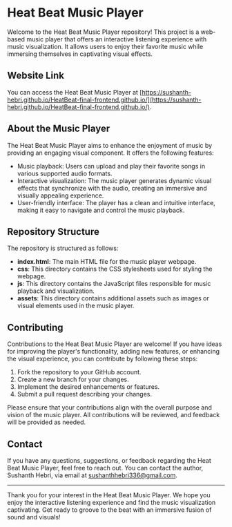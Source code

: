 # Heat Beat Music Player

Welcome to the Heat Beat Music Player repository! This project is a web-based music player that offers an interactive listening experience with music visualization. It allows users to enjoy their favorite music while immersing themselves in captivating visual effects.

## Website Link

You can access the Heat Beat Music Player at [https://sushanth-hebri.github.io/HeatBeat-final-frontend.github.io/](https://sushanth-hebri.github.io/HeatBeat-final-frontend.github.io/).

## About the Music Player

The Heat Beat Music Player aims to enhance the enjoyment of music by providing an engaging visual component. It offers the following features:

- Music playback: Users can upload and play their favorite songs in various supported audio formats.
- Interactive visualization: The music player generates dynamic visual effects that synchronize with the audio, creating an immersive and visually appealing experience.
- User-friendly interface: The player has a clean and intuitive interface, making it easy to navigate and control the music playback.

## Repository Structure

The repository is structured as follows:

- **index.html**: The main HTML file for the music player webpage.
- **css**: This directory contains the CSS stylesheets used for styling the webpage.
- **js**: This directory contains the JavaScript files responsible for music playback and visualization.
- **assets**: This directory contains additional assets such as images or visual elements used in the music player.

## Contributing

Contributions to the Heat Beat Music Player are welcome! If you have ideas for improving the player's functionality, adding new features, or enhancing the visual experience, you can contribute by following these steps:

1. Fork the repository to your GitHub account.
2. Create a new branch for your changes.
3. Implement the desired enhancements or features.
4. Submit a pull request describing your changes.

Please ensure that your contributions align with the overall purpose and vision of the music player. All contributions will be reviewed, and feedback will be provided as needed.

## Contact

If you have any questions, suggestions, or feedback regarding the Heat Beat Music Player, feel free to reach out. You can contact the author, Sushanth Hebri, via email at [sushanthhebri336@gmail.com](mailto:sushanthhebri336@gmail.com).

---

Thank you for your interest in the Heat Beat Music Player. We hope you enjoy the interactive listening experience and find the music visualization captivating. Get ready to groove to the beat with an immersive fusion of sound and visuals!
